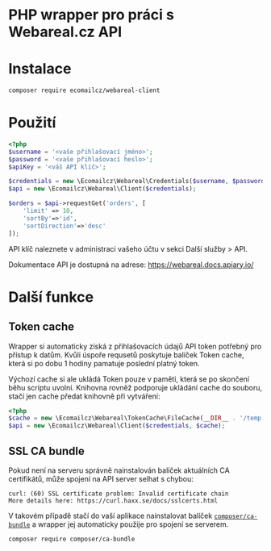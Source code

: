 # PHP wrapper pro práci s Webareal.cz API

# Instalace

```sh
composer require ecomailcz/webareal-client
```

# Použití

```php
<?php
$username = '<vaše přihlašovací jméno>';
$password = '<vaše přihlašovací heslo>';
$apiKey = '<váš API klíč>';

$credentials = new \Ecomailcz\Webareal\Credentials($username, $password, $apiKey); 
$api = new \Ecomailcz\Webareal\Client($credentials);

$orders = $api->requestGet('orders', [
    'limit' => 10,
    'sortBy'=>'id',
    'sortDirection'=>'desc'
]);
```

API klíč naleznete v administraci vašeho účtu v sekci Další služby > API.

Dokumentace API je dostupná na adrese: https://webareal.docs.apiary.io/

# Další funkce
## Token cache
Wrapper si automaticky získá z přihlašovacích údajů API token potřebný pro přístup k datům. Kvůli úspoře requsetů
poskytuje balíček Token cache, která si po dobu 1 hodiny pamatuje poslední platný token.

Výchozí cache si ale ukládá Token pouze v paměti, která se po skončení běhu scriptu uvolní. Knihovna rovněž podporuje
ukládání cache do souboru, stačí jen cache předat knihovně při vytváření:

```php
<?php
$cache = new \Ecomailcz\Webareal\TokenCache\FileCache(__DIR__ . '/temp');
$api = new \Ecomailcz\Webareal\Client($credentials, $cache);
```

## SSL CA bundle
Pokud není na serveru správně nainstalován balíček aktuálních CA certifikátů, může spojení na API server selhat s chybou:
```plain_text
curl: (60) SSL certificate problem: Invalid certificate chain
More details here: https://curl.haxx.se/docs/sslcerts.html
``` 

V takovém případě stačí do vaší aplikace nainstalovat balíček [`composer/ca-bundle`](https://packagist.org/packages/composer/ca-bundle) a wrapper jej automaticky
použije pro spojení se serverem.

```sh
composer require composer/ca-bundle
```
